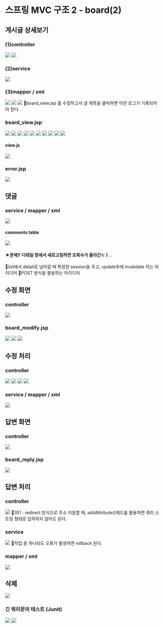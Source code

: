 # 스프링 MVC 구조 2 - board(2)
## 게시글 상세보기
### (1)controller
![](../image/Pasted%20image%2020240422092015.png)
![](../image/Pasted%20image%2020240422093025.png)


### (2)service
![](../image/Pasted%20image%2020240422093740.png)


### (3)mapper / xml
![](../image/Pasted%20image%2020240422094009.png)
![](../image/Pasted%20image%2020240422094214.png)
![](../image/Pasted%20image%2020240422094840.png)
📌board_view.jsp 를 수정하고서 글 제목을 클릭하면 이런 로그가 기록되어야 한다.

### board_view.jsp
![](../image/Pasted%20image%2020240422100500.png)
![](../image/Pasted%20image%2020240422101357.png)
![](../image/Pasted%20image%2020240422102117.png)
![](../image/Pasted%20image%2020240422102530.png)
![](../image/Pasted%20image%2020240422102729.png)
![](../image/Pasted%20image%2020240422103242.png)
![](../image/Pasted%20image%2020240422103730.png)
![](../image/Pasted%20image%2020240422110046.png)
![](../image/Pasted%20image%2020240422110548.png)
![](../image/Pasted%20image%2020240422110620.png)

#### view.js
![](../image/Pasted%20image%2020240422111445.png)

### error.jsp
![](../image/Pasted%20image%2020240422112559.png)



## 댓글
### service / mapper / xml
![](../image/Pasted%20image%2020240422113608.png)
#### comments table
![](../image/Pasted%20image%2020240422114111.png)

#### ★문제!! 디테일 창에서 새로고침하면 조회수가 올라간ㄷㅏ..
📌list에서 detail로 넘어갈 때 특정한 session을 주고, update후에 invalidate 하는 아이디어
📌POST 방식을 활용하는 아이디어




## 수정 화면
### controller
![](../image/Pasted%20image%2020240422121025.png)

### board_modify.jsp
![](../image/Pasted%20image%2020240422122217.png)
![](../image/Pasted%20image%2020240422122630.png)
![](../image/Pasted%20image%2020240422123020.png)



## 수정 처리
### controller
![](../image/Pasted%20image%2020240422123720.png)
![](../image/Pasted%20image%2020240422140150.png)
![](../image/Pasted%20image%2020240422141125.png)
![](../image/Pasted%20image%2020240422141728.png)


### service / mapper / xml
![](../image/Pasted%20image%2020240422142403.png)


## 답변 화면
### controller
![](../image/Pasted%20image%2020240422151020.png)

### board_reply.jsp
![](../image/Pasted%20image%2020240422151758.png)



## 답변 처리
### controller
![](../image/Pasted%20image%2020240422152547.png)
📌351 : redirect 방식으로 주소 이동할 때, addAttribute()메드를 활용하면 쿼리 스트링 형태로 입력하지 않아도 된다.

### service
![](../image/Pasted%20image%2020240422153255.png)
📌작업 중 하나라도 오류가 발생하면 rollback 된다.

### mapper / xml
![](../image/Pasted%20image%2020240422160227.png)



## 삭제
![](../image/Pasted%20image%2020240422163519.png)

### 긴 쿼리문의 테스트 (Junit)
![](../image/Pasted%20image%2020240422170434.png)
![](../image/Pasted%20image%2020240422171009.png)
